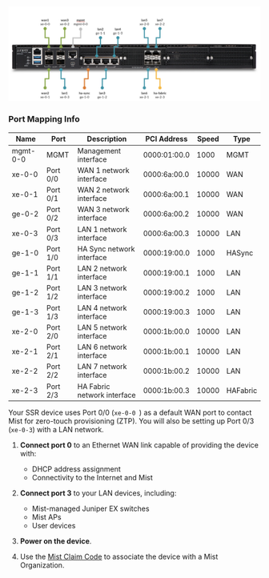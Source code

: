 
<!--- SSR 1400 Hardware ---->

![Device Connections](/img/hdwr_ssr1400_faceplate.png)

### Port Mapping Info

| Name | Port | Description | PCI Address | Speed | Type |
| --- | --- | --- | --- | --- | --- |
| mgmt-0-0 | MGMT | Management interface | 0000:01:00.0 | 1000 | MGMT |
| xe-0-0 | Port 0/0 | WAN 1 network interface | 0000:6a:00.0 | 10000 | WAN |
| xe-0-1 | Port 0/1 | WAN 2 network interface | 0000:6a:00.1 | 10000 | WAN |
| ge-0-2 | Port 0/2 | WAN 3 network interface | 0000:6a:00.2 | 10000 | WAN |
| xe-0-3 | Port 0/3 | LAN 1 network interface | 0000:6a:00.3 | 10000 | LAN |
| ge-1-0 | Port 1/0 | HA Sync network interface | 0000:19:00.0 | 1000 | HASync |
| ge-1-1 | Port 1/1 | LAN 2 network interface | 0000:19:00.1 | 1000 | LAN |
| ge-1-2 | Port 1/2 | LAN 3 network interface | 0000:19:00.2 | 1000 | LAN |
| ge-1-3 | Port 1/3 | LAN 4 network interface | 0000:19:00.3 | 1000 | LAN |
| xe-2-0 | Port 2/0 | LAN 5 network interface | 0000:1b:00.0 | 10000 | LAN |
| xe-2-1 | Port 2/1 | LAN 6 network interface | 0000:1b:00.1 | 10000 | LAN |
| xe-2-2 | Port 2/2 | LAN 7 network interface | 0000:1b:00.2 | 10000 | LAN |
| xe-2-3 | Port 2/3 | HA Fabric network interface | 0000:1b:00.3 | 10000 | HAFabric |

Your SSR device uses Port 0/0 (`xe-0-0 `) as a default WAN port to contact Mist for zero-touch provisioning (ZTP). You will also be setting up Port 0/3 (`xe-0-3`) with a LAN network.

1. **Connect port 0** to an Ethernet WAN link capable of providing the device with:
    * DHCP address assignment
    * Connectivity to the Internet and Mist

2. **Connect port 3** to your LAN devices, including:
    * Mist-managed Juniper EX switches
    * Mist APs
    * User devices

3. **Power on the device**.

4. Use the [Mist Claim Code](wan_assurance_ssr120_quickstart.md#claim-your-device) to associate the device with a Mist Organization. 
